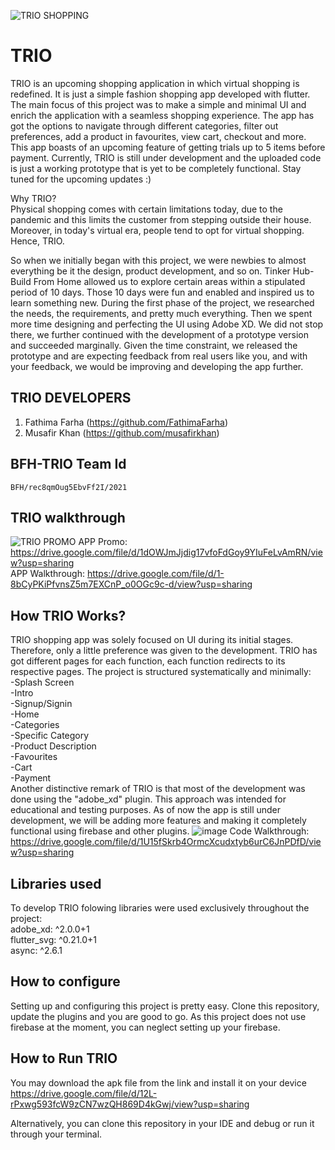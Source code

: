 
![TRIO SHOPPING](https://github.com/arfazkhan/BFH-TRIO/blob/master/TRIOintro.gif)
# TRIO
  TRIO is an upcoming shopping application in which virtual shopping is redefined. It is just a simple fashion shopping app developed with flutter. The main focus of this project was to make a simple and minimal UI and enrich the application with a seamless shopping experience. The app has got the options to navigate through different categories, filter out preferences, add a product in favourites, view cart, checkout and more. This app boasts of an upcoming feature of getting trials up to 5 items before payment. Currently, TRIO is still under development and the uploaded code is just a working prototype that is yet to be completely functional. Stay tuned for the upcoming updates :)

Why TRIO?\
Physical shopping comes with certain limitations today, due to the pandemic and this limits the customer from stepping outside their house. Moreover, in today's virtual era, people tend to opt for virtual shopping. Hence, TRIO.

So when we initially began with this project, we were newbies to almost everything be it the design, product development, and so on. Tinker Hub- Build From Home allowed us to explore certain areas within a stipulated period of 10 days. Those 10 days were fun and enabled and inspired us to learn something new.
During the first phase of the project, we researched the needs, the requirements, and pretty much everything. Then we spent more time designing and perfecting the UI using Adobe XD. We did not stop there, we further continued with the development of a prototype version and succeeded marginally. Given the time constraint, we released the prototype and are expecting feedback from real users like you, and with your feedback, we would be improving and developing the app further.   


## TRIO DEVELOPERS
  1. Fathima Farha (https://github.com/FathimaFarha)
  2. Musafir Khan (https://github.com/musafirkhan)

## BFH-TRIO Team Id
    BFH/rec8qmOug5EbvFf2I/2021
  
## TRIO walkthrough
  ![TRIO PROMO](https://user-images.githubusercontent.com/47222474/119639409-36640200-be35-11eb-8036-c26bf3a1587d.png)
 APP Promo: https://drive.google.com/file/d/1dOWJmJjdig17vfoFdGoy9YIuFeLvAmRN/view?usp=sharing \
 APP Walkthrough: https://drive.google.com/file/d/1-8bCyPKiPfvnsZ5m7EXCnP_o0OGc9c-d/view?usp=sharing
  
## How TRIO Works?
  TRIO shopping app was solely focused on UI during its initial stages. Therefore, only a little preference was given to the development. TRIO has got different pages for each function, each function redirects to its respective pages. The project is structured systematically and minimally:\
  -Splash Screen\
  -Intro\
  -Signup/Signin\
  -Home\
  -Categories\
  -Specific Category\
  -Product Description\
  -Favourites\
  -Cart\
  -Payment\
  Another distinctive remark of TRIO is that most of the development was done using the "adobe_xd" plugin. This approach was intended for educational and testing purposes. As of now the app is still under development, we will be adding more features and making it completely functional using firebase and other plugins.
  ![image](https://user-images.githubusercontent.com/47222474/119640845-a3c46280-be36-11eb-8765-cc18ee814b83.png)
  Code Walkthrough: https://drive.google.com/file/d/1U15fSkrb4OrmcXcudxtyb6urC6JnPDfD/view?usp=sharing

## Libraries used
  To develop TRIO folowing libraries were used exclusively throughout the project:\
    adobe_xd: ^2.0.0+1\
    flutter_svg: ^0.21.0+1\
    async: ^2.6.1
    
## How to configure
  Setting up and configuring this project is pretty easy. Clone this repository, update the plugins and you are good to go. As this project does not use firebase at the moment, you can neglect setting up your firebase.
  
## How to Run TRIO
   You may download the apk file from the link and install it on your device\
     https://drive.google.com/file/d/12L-rPxwg593fcW9zCN7wzQH869D4kGwj/view?usp=sharing
   
   Alternatively, you can clone this repository in your IDE and debug or run it through your terminal.
